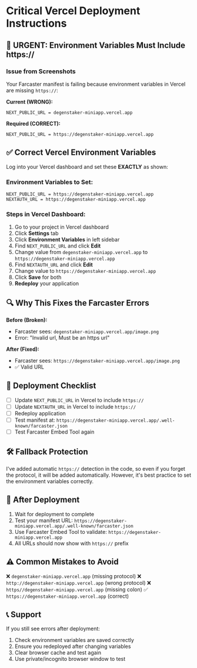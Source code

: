 # Critical Vercel Deployment Instructions

## 🚨 URGENT: Environment Variables Must Include https://

### Issue from Screenshots
Your Farcaster manifest is failing because environment variables in Vercel are missing `https://`:

**Current (WRONG):**
```
NEXT_PUBLIC_URL = degenstaker-miniapp.vercel.app
```

**Required (CORRECT):**
```
NEXT_PUBLIC_URL = https://degenstaker-miniapp.vercel.app
```

## ✅ Correct Vercel Environment Variables

Log into your Vercel dashboard and set these **EXACTLY** as shown:

### Environment Variables to Set:

```
NEXT_PUBLIC_URL = https://degenstaker-miniapp.vercel.app
NEXTAUTH_URL = https://degenstaker-miniapp.vercel.app
```

### Steps in Vercel Dashboard:

1. Go to your project in Vercel dashboard
2. Click **Settings** tab
3. Click **Environment Variables** in left sidebar
4. Find `NEXT_PUBLIC_URL` and click **Edit**
5. Change value from `degenstaker-miniapp.vercel.app` to `https://degenstaker-miniapp.vercel.app`
6. Find `NEXTAUTH_URL` and click **Edit** 
7. Change value to `https://degenstaker-miniapp.vercel.app`
8. Click **Save** for both
9. **Redeploy** your application

## 🔍 Why This Fixes the Farcaster Errors

**Before (Broken):**
- Farcaster sees: `degenstaker-miniapp.vercel.app/image.png`
- Error: "Invalid url, Must be an https url"

**After (Fixed):**
- Farcaster sees: `https://degenstaker-miniapp.vercel.app/image.png`
- ✅ Valid URL

## 🚀 Deployment Checklist

- [ ] Update `NEXT_PUBLIC_URL` in Vercel to include `https://`
- [ ] Update `NEXTAUTH_URL` in Vercel to include `https://`
- [ ] Redeploy application
- [ ] Test manifest at: `https://degenstaker-miniapp.vercel.app/.well-known/farcaster.json`
- [ ] Test Farcaster Embed Tool again

## 🛠️ Fallback Protection

I've added automatic `https://` detection in the code, so even if you forget the protocol, it will be added automatically. However, it's best practice to set the environment variables correctly.

## 🔄 After Deployment

1. Wait for deployment to complete
2. Test your manifest URL: `https://degenstaker-miniapp.vercel.app/.well-known/farcaster.json`
3. Use Farcaster Embed Tool to validate: `https://degenstaker-miniapp.vercel.app`
4. All URLs should now show with `https://` prefix

## ⚠️ Common Mistakes to Avoid

❌ `degenstaker-miniapp.vercel.app` (missing protocol)
❌ `http://degenstaker-miniapp.vercel.app` (wrong protocol)
❌ `https//degenstaker-miniapp.vercel.app` (missing colon)
✅ `https://degenstaker-miniapp.vercel.app` (correct)

## 📞 Support

If you still see errors after deployment:
1. Check environment variables are saved correctly
2. Ensure you redeployed after changing variables
3. Clear browser cache and test again
4. Use private/incognito browser window to test